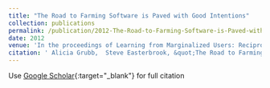 ```yaml
---
title: "The Road to Farming Software is Paved with Good Intentions"
collection: publications
permalink: /publication/2012-The-Road-to-Farming-Software-is-Paved-with-Good-Intentions
date: 2012
venue: 'In the proceedings of Learning from Marginalized Users: Reciprocity in HCI4D textbackslashnormalfont (textbackslashbf HCI4D)'
citation: ' Alicia Grubb,  Steve Easterbrook, &quot;The Road to Farming Software is Paved with Good Intentions.&quot; In the proceedings of Learning from Marginalized Users: Reciprocity in HCI4D textbackslashnormalfont (textbackslashbf HCI4D), 2012.'
---
```

Use [Google Scholar](https://scholar.google.com/scholar?q=The+Road+to+Farming+Software+is+Paved+with+Good+Intentions){:target="_blank"} for full citation